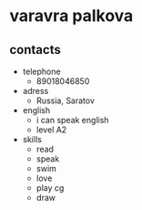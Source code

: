 # varavra palkova
## contacts
* telephone
  + 89018046850
* adress
  + Russia, Saratov
* english
  + i can speak english
  + level A2
* skills
  + read
  + speak
  + swim
  + love
  + play cg
  + draw
      
